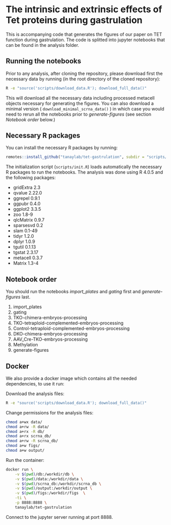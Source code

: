 
# The intrinsic and extrinsic effects of Tet proteins during gastrulation

<!-- badges: start -->
<!-- badges: end -->

This is accompanying code that generates the figures of our paper on TET function during gastrulation. The code is splitted into jupyter notebooks that can be found in the analysis folder.

## Running the notebooks

Prior to any analysis, after cloning the repository, please download first the necessary data by running (in the root directory of the cloned repository):


```bash
R -e "source('scripts/download_data.R'); download_full_data()"
```

This will download all the necessary data including processed metacell objects necessary for generating the figures. You can also download a minimal version ( `download_minimal_scrna_data()` ) in which case you would need to rerun all the notebooks prior to _generate-figures_ (see section *Notebook order* below.)

## Necessary R packages

You can install the necessary R packages by running:

```r
remotes::install_github("tanaylab/tet-gastrulation", subdir = "scripts/tet.gastru")
```

The initialization script (`scripts/init.R`) loads automatically the necessary R packages to run the notebooks. The analysis was done using R 4.0.5 and the following packages:

- gridExtra 2.3
- qvalue 2.22.0
- ggrepel 0.9.1
- ggpubr 0.4.0   
- ggplot2 3.3.5
- zoo 1.8-9
- qlcMatrix 0.9.7
- sparsesvd 0.2  
- slam 0.1-49
- tidyr 1.2.0
- dplyr 1.0.9
- tgutil 0.1.13  
- tgstat 2.3.17
- metacell 0.3.7
- Matrix 1.3-4

## Notebook order 

You should run the notebooks _import_plates_ and _gating_ first and _generate-figures_ last.

1. import_plates
2. gating
3. TKO-chimera-embryos-processing
4. TKO-tetraploid-complemented-embryos-processing
5. Control-tetraploid-complemented-embryos-processing
6. DKO-chimera-embryos-processing
7. AAV_Cre-TKO-embryos-processing
8. Methylation
9. generate-figures

## Docker

We also provide a docker image which contains all the needed dependencies, to use it run:

Download the analysis files: 

```bash
R -e "source('scripts/download_data.R'); download_full_data()"
```

Change permissions for the analysis files:

```bash
chmod a+wx data/
chmod a+rw -R data/
chmod a+rx -R db/
chmod a+rx scrna_db/
chmod a+rw -R scrna_db/
chmod a+w figs/
chmod a+w output/
```

Run the container:

```bash
docker run \
    -v $(pwd)/db:/workdir/db \
    -v $(pwd)/data:/workdir/data \
    -v $(pwd)/scrna_db:/workdir/scrna_db \
    -v $(pwd)/output:/workdir/output \
    -v $(pwd)/figs:/workdir/figs  \
    -ti \
    -p 8888:8888 \
    tanaylab/tet-gastrulation
```

Connect to the jupyter server running at port 8888.



